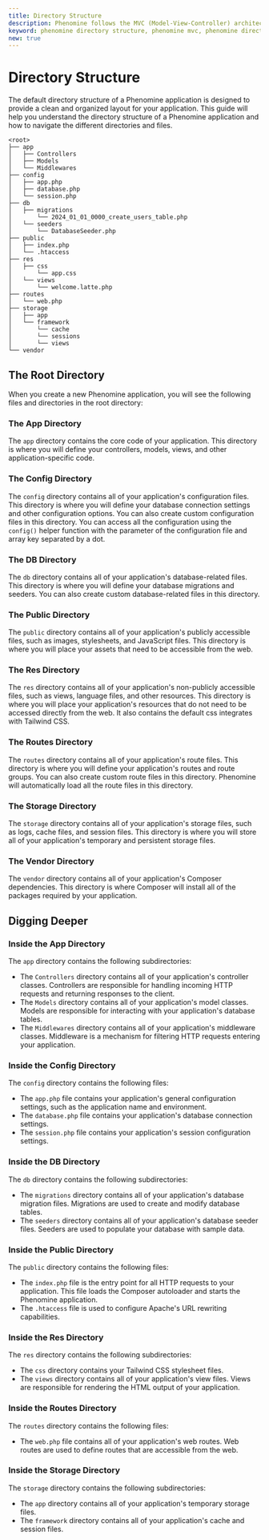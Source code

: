 ```yaml
---
title: Directory Structure
description: Phenomine follows the MVC (Model-View-Controller) architectural pattern. This guide will help you understand the directory structure of a Phenomine application.
keyword: phenomine directory structure, phenomine mvc, phenomine directory structure guide
new: true
---
```


# Directory Structure

The default directory structure of a Phenomine application is designed to provide a clean and organized layout for your application. This guide will help you understand the directory structure of a Phenomine application and how to navigate the different directories and files.

```plaintext
<root>
├── app
│   ├── Controllers
│   ├── Models
│   └── Middlewares
├── config
│   ├── app.php
│   ├── database.php
│   └── session.php
├── db
│   ├── migrations
│       └── 2024_01_01_0000_create_users_table.php
│   └── seeders
│       └── DatabaseSeeder.php
├── public
│   ├── index.php
│   └── .htaccess
├── res
│   ├── css
│       └── app.css
│   └── views
│       └── welcome.latte.php
├── routes
│   └── web.php
├── storage
│   ├── app
│   └── framework
│       └── cache
│       └── sessions
│       └── views
└── vendor
```

## The Root Directory

When you create a new Phenomine application, you will see the following files and directories in the root directory:

### The App Directory

The `app` directory contains the core code of your application. This directory is where you will define your controllers, models, views, and other application-specific code.

### The Config Directory

The `config` directory contains all of your application's configuration files. This directory is where you will define your database connection settings and other configuration options. You can also create custom configuration files in this directory. You can access all the configuration using the `config()` helper function with the parameter of the configuration file and array key separated by a dot.

### The DB Directory

The `db` directory contains all of your application's database-related files. This directory is where you will define your database migrations and seeders. You can also create custom database-related files in this directory.

### The Public Directory

The `public` directory contains all of your application's publicly accessible files, such as images, stylesheets, and JavaScript files. This directory is where you will place your assets that need to be accessible from the web.

### The Res Directory

The `res` directory contains all of your application's non-publicly accessible files, such as views, language files, and other resources. This directory is where you will place your application's resources that do not need to be accessed directly from the web. It also contains the default css integrates with Tailwind CSS.

### The Routes Directory

The `routes` directory contains all of your application's route files. This directory is where you will define your application's routes and route groups. You can also create custom route files in this directory. Phenomine will automatically load all the route files in this directory.

### The Storage Directory

The `storage` directory contains all of your application's storage files, such as logs, cache files, and session files. This directory is where you will store all of your application's temporary and persistent storage files.

### The Vendor Directory

The `vendor` directory contains all of your application's Composer dependencies. This directory is where Composer will install all of the packages required by your application.


## Digging Deeper

### Inside the App Directory

The `app` directory contains the following subdirectories:

- The `Controllers` directory contains all of your application's controller classes. Controllers are responsible for handling incoming HTTP requests and returning responses to the client.
- The `Models` directory contains all of your application's model classes. Models are responsible for interacting with your application's database tables.
- The `Middlewares` directory contains all of your application's middleware classes. Middleware is a mechanism for filtering HTTP requests entering your application.

### Inside the Config Directory

The `config` directory contains the following files:

- The `app.php` file contains your application's general configuration settings, such as the application name and environment.
- The `database.php` file contains your application's database connection settings.
- The `session.php` file contains your application's session configuration settings.

### Inside the DB Directory

The `db` directory contains the following subdirectories:

- The `migrations` directory contains all of your application's database migration files. Migrations are used to create and modify database tables.
- The `seeders` directory contains all of your application's database seeder files. Seeders are used to populate your database with sample data.

### Inside the Public Directory

The `public` directory contains the following files:

- The `index.php` file is the entry point for all HTTP requests to your application. This file loads the Composer autoloader and starts the Phenomine application.
- The `.htaccess` file is used to configure Apache's URL rewriting capabilities.

### Inside the Res Directory

The `res` directory contains the following subdirectories:

- The `css` directory contains your Tailwind CSS stylesheet files.
- The `views` directory contains all of your application's view files. Views are responsible for rendering the HTML output of your application.

### Inside the Routes Directory

The `routes` directory contains the following files:

- The `web.php` file contains all of your application's web routes. Web routes are used to define routes that are accessible from the web.

### Inside the Storage Directory

The `storage` directory contains the following subdirectories:

- The `app` directory contains all of your application's temporary storage files.
- The `framework` directory contains all of your application's cache and session files.
